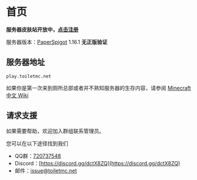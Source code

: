 # 首页

**服务器皮肤站开放中，**[**点击注册**](https://www.toiletmc.net/)

服务器版本：[PaperSpigot](https://papermc.io/) 1.16.1 **无正版验证**

## 服务器地址

```text
play.toiletmc.net
```

如果你是第一次来到厕所总部或者并不熟知服务器的生存内容，请参阅 [Minecraft 中文 Wiki](http://minecraft-zh.gamepedia.com/教程)

## 请求支援

如果需要帮助，欢迎加入群组联系管理员。

您可以在以下途径找到我们

* QQ群：[720737548](https://jq.qq.com/?_wv=1027&k=0Nb6gZfJ)
* Discord：[https://discord.gg/dctX8ZQ](https://discord.gg/dctX8ZQ)
* 邮件：[issue@toiletmc.net](mailto:issue@toiletmc.net)

